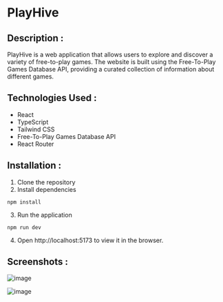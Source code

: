 # PlayHive
## Description :
PlayHive is a web application that allows users to explore and discover a variety of free-to-play games. The website is built using the Free-To-Play Games Database API, providing a curated collection of information about different games.

## Technologies Used :
- React
- TypeScript
- Tailwind CSS
- Free-To-Play Games Database API
- React Router

## Installation :
1. Clone the repository
2. Install dependencies
```
npm install
```
3. Run the application
```
npm run dev
```
4. Open http://localhost:5173 to view it in the browser.

## Screenshots :
![image]('./public/playhive_sc1.jpeg')

![image]('./public/playhive_sc2.jpeg')


